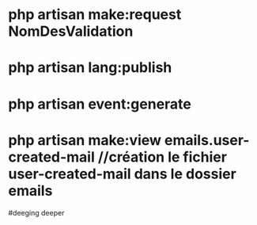 # php artisan make:request NomDesValidation
# php artisan lang:publish
# php artisan event:generate
# php artisan make:view emails.user-created-mail //création le fichier user-created-mail dans le dossier emails

#deeging deeper